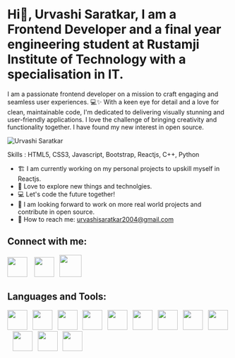 # Hi👋, Urvashi Saratkar, I am a Frontend Developer and a final year engineering student at Rustamji Institute of Technology with a specialisation in IT.

I am a passionate frontend developer on a mission to craft engaging and seamless user experiences. 💻✨ With a keen eye for detail and a love for clean, maintainable code, I'm dedicated to delivering visually stunning and user-friendly applications. I love the challenge of bringing creativity and functionality together. I have found my new interest in open source. 

![Urvashi Saratkar](https://github.com/urvashi-2004/Urvashisaratkar/assets/85677323/be187188-8a71-49ab-9681-832b364b1524)


Skills : HTML5, CSS3, Javascript, Bootstrap, Reactjs, C++, Python

* 🏗️ I am currently working on my personal projects to upskill myself in Reactjs.
* 🤍 Love to explore new things and technolgies.
* 💻 Let's code the future together! 
* 👯 I am looking forward to work on more real world projects and contribute in open source.
* 💼 How to reach me: urvashisaratkar2004@gmail.com


## Connect with me: 

<a href="https://www.linkedin.com/in/urvashi-saratkar-965153200/"><img src="https://upload.wikimedia.org/wikipedia/commons/c/ca/LinkedIn_logo_initials.png" width="45"></a>&nbsp;&nbsp;&nbsp; 
<a href="https://www.instagram.com/urvashisaratkar10/"><img src="https://upload.wikimedia.org/wikipedia/commons/thumb/9/95/Instagram_logo_2022.svg/800px-Instagram_logo_2022.svg.png" width="45"></a>&nbsp;&nbsp;
<a href="https://github.com/urvashi-2004"><img src="https://techcrunch.com/wp-content/uploads/2010/07/github-logo.png?w=1390&crop=1" width="50"></a>&nbsp;&nbsp;

## Languages and Tools:

<a href="https://www.w3.org/html/"><img src="https://cdn-icons-png.flaticon.com/512/174/174854.png" width="45"></a>&nbsp;&nbsp;
<a href="https://www.w3.org/Style/CSS/Overview.en.html"><img src="https://cdn-icons-png.flaticon.com/512/732/732190.png" width="45"></a>&nbsp;&nbsp;
<a href="https://www.w3schools.com/cpp/"><img src="https://cdn-icons-png.flaticon.com/512/6132/6132222.png" width="45"></a>&nbsp;&nbsp;
<a href="https://www.python.org/"><img src="https://cdn-icons-png.flaticon.com/512/5968/5968350.png" width="45"></a>&nbsp;&nbsp;
<a href="https://www.w3schools.com/js/"><img src="https://cdn-icons-png.flaticon.com/512/5968/5968292.png" width="45"></a>&nbsp;&nbsp;
<a href="https://reactjs.org/"><img src="https://img.icons8.com/color/512/react-native.png" width="45"></a>&nbsp;&nbsp;
<a href="https://git-scm.com/"><img src="https://img.icons8.com/color/512/git.png" width="45"></a>&nbsp;&nbsp;
<a href="https://github.com/"><img src="https://img.icons8.com/glyph-neue/512/github.png" width="45"></a>&nbsp;&nbsp;
<a href="https://nodejs.org/en/"><img src="https://cdn-icons-png.flaticon.com/512/5968/5968322.png" width="45"></a>&nbsp;&nbsp;
<a href="https://getbootstrap.com/"><img src="https://cdn-icons-png.flaticon.com/512/5968/5968672.png" width="45"></a>&nbsp;&nbsp;
<a href="https://code.visualstudio.com/"><img src="https://img.icons8.com/color/512/visual-studio-code-2019.png" width="45"></a>&nbsp;&nbsp;
<a href="https://tailwindcss.com/"><img src="https://img.icons8.com/color/512/tailwindcss.png" width="45"></a>&nbsp;&nbsp;
